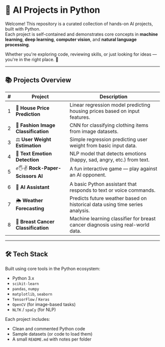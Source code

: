 # 🧠 AI Projects in Python

Welcome! This repository is a curated collection of hands-on AI projects, built with Python.  
Each project is self-contained and demonstrates core concepts in **machine learning**, **deep learning**, **computer vision**, and **natural language processing**.

Whether you're exploring code, reviewing skills, or just looking for ideas — you're in the right place. 🚀

---

## 📚 Projects Overview

| # | Project | Description |
|---|---------|-------------|
| 1 | 🏡 **House Price Prediction** | Linear regression model predicting housing prices based on input features. |
| 2 | 👕 **Fashion Image Classification** | CNN for classifying clothing items from image datasets. |
| 3 | ⚖️ **User Weight Estimation** | Simple regression predicting user weight from basic input data. |
| 4 | 💬 **Text Emotion Detection** | NLP model that detects emotions (happy, sad, angry, etc.) from text. |
| 5 | ✊🖐✌️ **Rock-Paper-Scissors AI** | A fun interactive game — play against an AI opponent. |
| 6 | 🤖 **AI Assistant** | A basic Python assistant that responds to text or voice commands. |
| 7 | 🌦️ **Weather Forecasting** | Predicts future weather based on historical data using time series analysis. |
| 8 | 🧬 **Breast Cancer Classification** | Machine learning classifier for breast cancer diagnosis using real-world data. |

---

## 🛠 Tech Stack

Built using core tools in the Python ecosystem:

- Python 3.x
- `scikit-learn`
- `pandas`, `numpy`
- `matplotlib`, `seaborn`
- `TensorFlow` / `Keras`
- `OpenCV` (for image-based tasks)
- `NLTK` / `spaCy` (for NLP)

Each project includes:
- Clean and commented Python code
- Sample datasets (or code to load them)
- A small `README.md` with notes per folder

